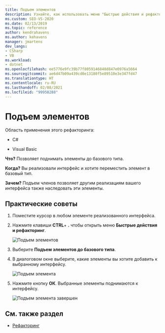 ```yaml
---
title: Подъем элементов
description: Узнайте, как использовать меню "Быстрые действия и рефакторинг" для подъема элементов до базового типа.
ms.custom: SEO-VS-2020
ms.date: 02/13/2019
ms.topic: reference
author: kendrahavens
ms.author: kehavens
manager: jmartens
dev_langs:
- CSharp
- VB
ms.workload:
- dotnet
ms.openlocfilehash: ee5776e9fc39b77f8059146848d847e0976a5664
ms.sourcegitcommit: ae6d47b09a439cd0e13180f5e89510e3e347fd47
ms.translationtype: HT
ms.contentlocale: ru-RU
ms.lasthandoff: 02/08/2021
ms.locfileid: "99958288"
---
```

# <a name="pull-members-up"></a>Подъем элементов

Область применения этого рефакторинга:

- C#

- Visual Basic

**Что?** Позволяет поднимать элементы до базового типа.

**Когда?** Вы реализовали интерфейс и хотите переместить элемент в базовый тип.

**Зачем?** Подъем членов позволяет другим реализациям вашего интерфейса также наследовать эти элементы.

## <a name="how-to"></a>Практические советы

1. Поместите курсор в любом элементе реализованного интерфейса.
2. Нажмите клавиши **CTRL**+ **.** чтобы открыть меню **Быстрые действия и рефакторинг**.

   ![Подъем элементов](media/pull-members-up.png)

2. Выберите **Подъем элементов до базового типа**.

3. В диалоговом окне выберите, какие элементы вы хотите добавить к выбранному интерфейсу.

   ![Подъем элемента](media/pull-members-up-dialog.png)

4. Нажмите кнопку **ОК**. Выбранные элементы поднимаются к интерфейсу.

   ![Подъем элемента завершен](media/pull-members-up-completed.png)

## <a name="see-also"></a>См. также раздел

- [Рефакторинг](../refactoring-in-visual-studio.md)
